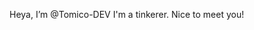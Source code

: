 Heya, I’m @Tomico-DEV
I'm a tinkerer. Nice to meet you!


<!---
Tomico-DEV/Tomico-DEV is a ✨ special ✨ repository because its `README.md` (this file) appears on your GitHub profile.
You can click the Preview link to take a look at your changes.
--->
